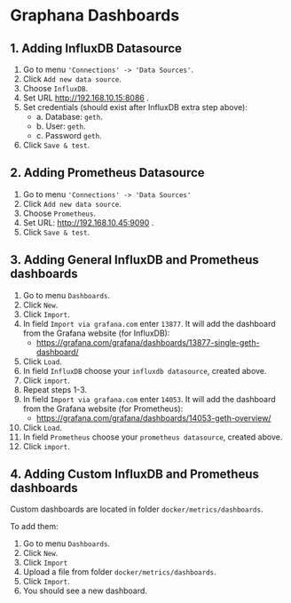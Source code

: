 # Graphana Dashboards


## 1. Adding InfluxDB Datasource

1. Go to menu `'Connections' -> 'Data Sources'`.
2. Click `Add new data source`.
3. Choose `InfluxDB`.
4. Set URL http://192.168.10.15:8086 .
5. Set credentials (should exist after InfluxDB extra step above):
    * a. Database: `geth`.
    * b. User: `geth`.
    * c. Password `geth`.
6. Click `Save & test`.


## 2. Adding Prometheus Datasource

1. Go to menu `'Connections' -> 'Data Sources'`
2. Click `Add new data source`.
3. Choose `Prometheus`.
4. Set URL: http://192.168.10.45:9090 .
5. Click `Save & test`.


## 3. Adding General InfluxDB and Prometheus dashboards

1. Go to menu `Dashboards`.
2. Click `New`.
3. Click `Import`.
4. In field `Import via grafana.com` enter `13877`. It will add the dashboard from the Grafana website (for InfluxDB):
    * https://grafana.com/grafana/dashboards/13877-single-geth-dashboard/
5. Click `Load`.
6. In field `InfluxDB` choose your `influxdb datasource`, created above.
7. Click `import`.
8. Repeat steps 1-3.
9. In field `Import via grafana.com` enter `14053`. It will add the dashboard from the Grafana website (for Prometheus):
    * https://grafana.com/grafana/dashboards/14053-geth-overview/
10. Click `Load`.
11. In field `Prometheus` choose your `prometheus datasource`, created above.
12. Click `import`.


## 4. Adding Custom InfluxDB and Prometheus dashboards

Custom dashboards are located in folder `docker/metrics/dashboards`.

To add them:
1. Go to menu `Dashboards`.
2. Click `New`.
3. Click `Import`
4. Upload a file from folder `docker/metrics/dashboards`.
5. Click `Import`.
6. You should see a new dashboard.
